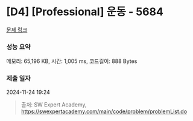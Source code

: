 # [D4] [Professional] 운동 - 5684 

[문제 링크](https://swexpertacademy.com/main/code/problem/problemDetail.do?contestProbId=AWXRxnnah2sDFAUo) 

### 성능 요약

메모리: 65,196 KB, 시간: 1,005 ms, 코드길이: 888 Bytes

### 제출 일자

2024-11-24 19:24



> 출처: SW Expert Academy, https://swexpertacademy.com/main/code/problem/problemList.do